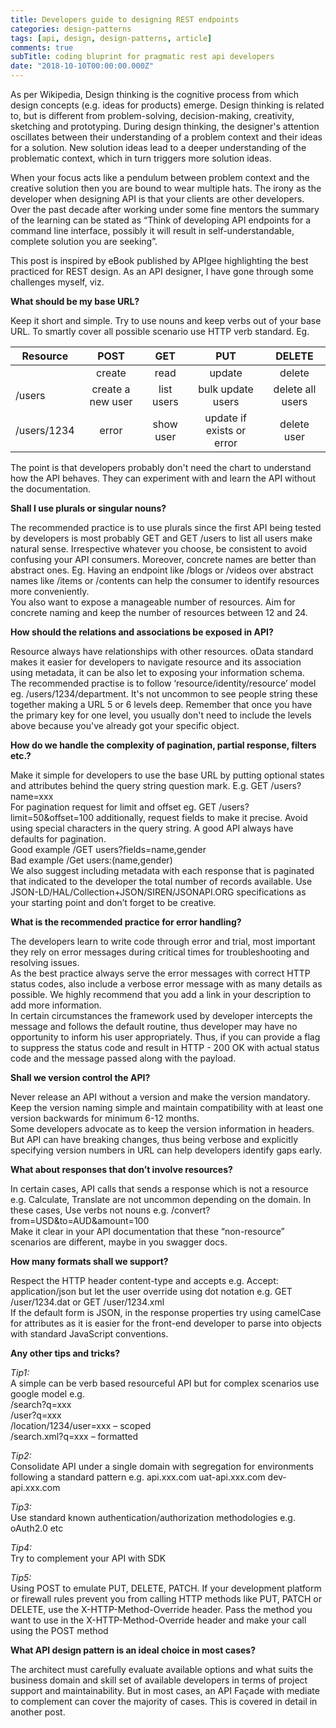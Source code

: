 ```yaml
---
title: Developers guide to designing REST endpoints
categories: design-patterns
tags: [api, design, design-patterns, article]
comments: true
subTitle: coding bluprint for pragmatic rest api developers
date: "2018-10-10T00:00:00.000Z"
---
```


As per Wikipedia, Design thinking is the cognitive process from which design concepts (e.g. ideas for products) emerge. Design thinking is related to, but is different from problem-solving, decision-making, creativity, sketching and prototyping. During design thinking, the designer's attention oscillates between their understanding of a problem context and their ideas for a solution. New solution ideas lead to a deeper understanding of the problematic context, which in turn triggers more solution ideas.

When your focus acts like a pendulum between problem context and the creative solution then you are bound to wear multiple hats. The irony as the developer when designing API is that your clients are other developers.
Over the past decade after working under some fine mentors the summary of the learning can be stated as “Think of developing API endpoints for a command line interface, possibly it will result in self-understandable, complete solution you are seeking”.

This post is inspired by eBook published by APIgee highlighting the best practiced for REST design. As an API designer, I have gone through some challenges myself, viz.

**What should be my base URL?**

Keep it short and simple. Try to use nouns and keep verbs out of your base URL. To smartly cover all possible scenario use HTTP verb standard.
Eg.

|Resource   |POST             |GET       |PUT                      |DELETE          |
|-----------|:---------------:|:--------:|:-----------------------:|:--------------:|
|           |create           |read      |update                   |delete          |
|/users     |create a new user|list users|bulk update users        |delete all users|
|/users/1234|error            |show user |update if exists or error|delete user     |

The point is that developers probably don't need the chart to understand how the API behaves. They can experiment with and learn the API without the documentation.

**Shall I use plurals or singular nouns?**

The recommended practice is to use plurals since the first API being tested by developers is most probably GET and GET /users to list all users make natural sense. Irrespective whatever you choose, be consistent to avoid confusing your API consumers. Moreover, concrete names are better than abstract ones. Eg. Having an endpoint like /blogs or /videos over abstract names like /items or /contents can help the consumer to identify resources more conveniently.  
You also want to expose a manageable number of resources. Aim for concrete naming and keep the number of resources between 12 and 24.

**How should the relations and associations be exposed in API?**

Resource always have relationships with other resources. oData standard makes it easier for developers to navigate resource and its association using metadata, it can be also let to exposing your information schema.  
The recommended practise is to follow ‘resource/identity/resource’ model eg. /users/1234/department. It's not uncommon to see people string these together making a URL 5 or 6 levels deep. Remember that once you have the primary key for one level, you usually don't need to include the levels above because you've already got your specific object.

**How do we handle the complexity of pagination, partial response, filters etc.?**

Make it simple for developers to use the base URL by putting optional states and attributes behind the query string question mark. E.g. GET /users?name=xxx  
For pagination request for limit and offset eg. GET /users?limit=50&offset=100 additionally, request fields to make it precise. Avoid using special characters in the query string. A good API always have defaults for pagination.  
Good example /GET users?fields=name,gender  
Bad example /Get users:(name,gender)  
We also suggest including metadata with each response that is paginated that indicated to the developer the total number of records available. Use JSON-LD/HAL/Collection+JSON/SIREN/JSONAPI.ORG specifications as your starting point and don’t forget to be creative.

**What is the recommended practice for error handling?**

The developers learn to write code through error and trial, most important they rely on error messages during critical times for troubleshooting and resolving issues.  
As the best practice always serve the error messages with correct HTTP status codes, also include a verbose error message with as many details as possible. We highly recommend that you add a link in your description to add more information.  
In certain circumstances the framework used by developer intercepts the message and follows the default routine, thus developer may have no opportunity to inform his user appropriately. Thus, if you can provide a flag to suppress the status code and result in HTTP - 200 OK with actual status code and the message passed along with the payload.

**Shall we version control the API?**

Never release an API without a version and make the version mandatory. Keep the version naming simple and maintain compatibility with at least one version backwards for minimum 6-12 months.  
Some developers advocate as to keep the version information in headers. But API can have breaking changes, thus being verbose and explicitly specifying version numbers in URL can help developers identify gaps early.

**What about responses that don’t involve resources?**

In certain cases, API calls that sends a response which is not a resource e.g. Calculate, Translate are not uncommon depending on the domain.
In these cases, Use verbs not nouns e.g. /convert?from=USD&to=AUD&amount=100  
Make it clear in your API documentation that these “non-resource” scenarios are different, maybe in you swagger docs.  
    
**How many formats shall we support?**

Respect the HTTP header content-type and accepts e.g. Accept: application/json but let the user override using dot notation e.g. GET /user/1234.dat or GET /user/1234.xml  
If the default form is JSON, in the response properties try using camelCase for attributes as it is easier for the front-end developer to parse into objects with standard JavaScript conventions.

**Any other tips and tricks?**

_Tip1:_  
A simple can be verb based resourceful API but for complex scenarios use google model
e.g.  
/search?q=xxx  
/user?q=xxx  
/location/1234/user=xxx – scoped  
/search.xml?q=xxx – formatted  

_Tip2:_  
Consolidate API under a single domain with segregation for environments following a standard pattern e.g.
api.xxx.com
uat-api.xxx.com
dev-api.xxx.com

_Tip3:_  
Use standard known authentication/authorization methodologies e.g. oAuth2.0 etc

_Tip4:_  
Try to complement your API with SDK

_Tip5:_  
Using POST to emulate PUT, DELETE, PATCH. If your development platform or firewall rules prevent you from calling HTTP methods like PUT, PATCH or DELETE, use the X-HTTP-Method-Override header. Pass the method you want to use in the X-HTTP-Method-Override header and make your call using the POST method

**What API design pattern is an ideal choice in most cases?**

The architect must carefully evaluate available options and what suits the business domain and skill set of available developers in terms of project support and maintainability. But in most cases, an API Façade with mediate to complement can cover the majority of cases. This is covered in detail in another post.
